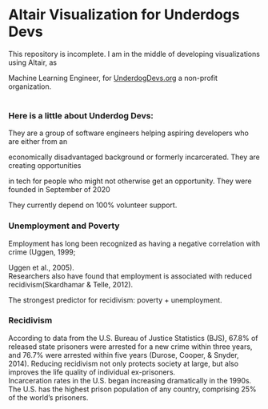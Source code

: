 # Altair Visualization for Underdogs Devs
This repository is incomplete. I am in the middle of developing visualizations using Altair, as 

Machine Learning Engineer, for [UnderdogDevs.org](https://www.underdogdevs.org) a non-profit organization.<br/><br/>

### Here is a little about Underdog Devs:

They are a group of software engineers helping aspiring developers who are either from an

economically disadvantaged background or formerly incarcerated. They are creating opportunities 

in tech for people who might not otherwise get an opportunity. They were founded in September of 2020

They currently depend on 100% volunteer support.

### Unemployment and Poverty

Employment has long been recognized as having a negative correlation with crime (Uggen, 1999; 

Uggen et al., 2005).<br/>
Researchers also have found that employment is associated with reduced recidivism(Skardhamar & Telle, 2012).<br/>

The strongest predictor for recidivism: poverty + unemployment.

### Recidivism
According to data from the U.S. Bureau of Justice Statistics (BJS), 67.8% of released state prisoners were arrested for a new crime within three years, and 76.7% were arrested within five years (Durose, Cooper, & Snyder, 2014). Reducing recidivism not only protects society at large, but also improves the life quality of individual ex-prisoners.<br/>
Incarceration rates in the U.S. began increasing dramatically in the 1990s. The U.S. has the highest prison population of any country, comprising 25% of the world’s prisoners.
